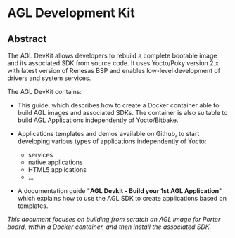 AGL Development Kit
===================

## Abstract

The AGL DevKit allows developers to rebuild a complete bootable image
and its associated SDK from source code. It uses Yocto/Poky version 2.x
with latest version of Renesas BSP and enables low-level development of
drivers and system services.

The AGL DevKit contains:
- This guide, which describes how to create a Docker container able to
  build AGL images and associated SDKs. The container is also suitable
  to build AGL Applications independently of Yocto/Bitbake.
- Applications templates and demos available on Github, to start
  developing various types of applications independently of Yocto:
  - services
  - native applications
  - HTML5 applications
  - ...

- A documentation guide "**AGL Devkit - Build your 1st AGL
  Application**" which explains how to use the AGL SDK to create applications
  based on templates.

*This document focuses on building from scratch an AGL image for Porter
board, within a Docker container, and then install the associated SDK.*